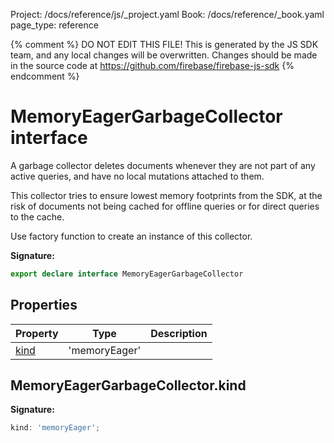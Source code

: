 Project: /docs/reference/js/_project.yaml
Book: /docs/reference/_book.yaml
page_type: reference

{% comment %}
DO NOT EDIT THIS FILE!
This is generated by the JS SDK team, and any local changes will be
overwritten. Changes should be made in the source code at
https://github.com/firebase/firebase-js-sdk
{% endcomment %}

# MemoryEagerGarbageCollector interface
A garbage collector deletes documents whenever they are not part of any active queries, and have no local mutations attached to them.

This collector tries to ensure lowest memory footprints from the SDK, at the risk of documents not being cached for offline queries or for direct queries to the cache.

Use factory function  to create an instance of this collector.

<b>Signature:</b>

```typescript
export declare interface MemoryEagerGarbageCollector 
```

## Properties

|  Property | Type | Description |
|  --- | --- | --- |
|  [kind](./firestore_.memoryeagergarbagecollector.md#memoryeagergarbagecollectorkind) | 'memoryEager' |  |

## MemoryEagerGarbageCollector.kind

<b>Signature:</b>

```typescript
kind: 'memoryEager';
```

